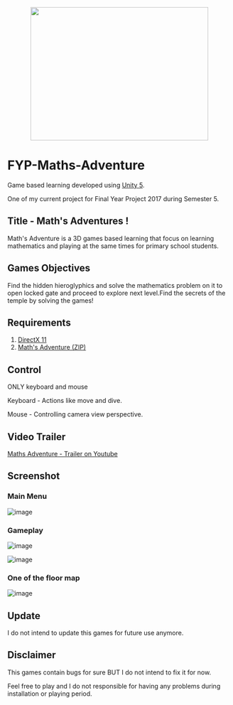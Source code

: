 <p align="center">
  <img width="400" height="300" src="https://i.imgur.com/vCzMO5V.png">
</p>

# FYP-Maths-Adventure
Game based learning developed using [Unity 5](https://unity3d.com/get-unity/download).

One of my current project for Final Year Project 2017 during Semester 5.

## Title - Math's Adventures !
Math's Adventure is a 3D games based learning that focus on learning mathematics and playing at the same times for primary school students.

## Games Objectives
Find the hidden hieroglyphics and solve the mathematics problem on it to open locked gate and proceed to explore next level.Find the secrets of the temple by solving the games!

## Requirements
1. [DirectX 11](https://www.microsoft.com/en-my/download/details.aspx?id=17431)
2. [Math's Adventure (ZIP)](https://github.com/fuadps/FYP-Maths-Adventure/archive/master.zip)

## Control
ONLY keyboard and mouse

Keyboard - Actions like move and dive.

Mouse - Controlling camera view perspective.

## Video Trailer
[Maths Adventure - Trailer on Youtube](https://www.youtube.com/watch?v=OMxJ3AlnLo0&feature=youtu.be)

## Screenshot

### Main Menu
![image](https://i.imgur.com/DSMkNQN.png)

### Gameplay
![image](https://i.imgur.com/VuY3khv.png)

![image](https://i.imgur.com/7o2gYZs.png)

### One of the floor map
![image](https://i.imgur.com/ogiNNN2.png)

## Update
I do not intend to update this games for future use anymore.

## Disclaimer
This games contain bugs for sure BUT I do not intend to fix it for now.

Feel free to play and I do not responsible for having any problems during installation or playing period.

